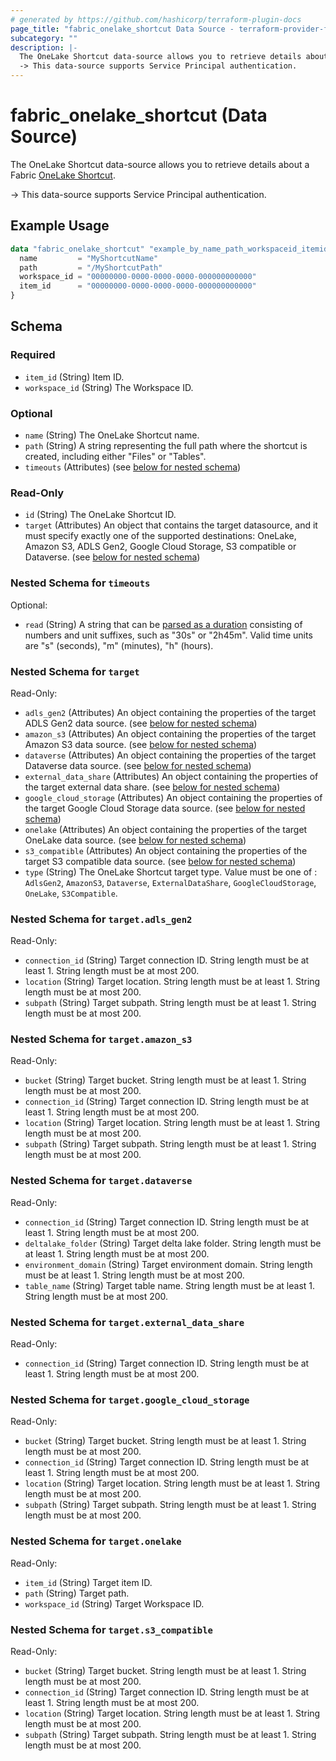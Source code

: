 ```yaml
---
# generated by https://github.com/hashicorp/terraform-plugin-docs
page_title: "fabric_onelake_shortcut Data Source - terraform-provider-fabric"
subcategory: ""
description: |-
  The OneLake Shortcut data-source allows you to retrieve details about a Fabric OneLake Shortcut https://learn.microsoft.com/fabric/onelake/onelake-shortcuts.
  -> This data-source supports Service Principal authentication.
---
```


# fabric_onelake_shortcut (Data Source)

The OneLake Shortcut data-source allows you to retrieve details about a Fabric [OneLake Shortcut](https://learn.microsoft.com/fabric/onelake/onelake-shortcuts).

-> This data-source supports Service Principal authentication.

## Example Usage

```terraform
data "fabric_onelake_shortcut" "example_by_name_path_workspaceid_itemid" {
  name         = "MyShortcutName"
  path         = "/MyShortcutPath"
  workspace_id = "00000000-0000-0000-0000-000000000000"
  item_id      = "00000000-0000-0000-0000-000000000000"
}
```

<!-- schema generated by tfplugindocs -->
## Schema

### Required

- `item_id` (String) Item ID.
- `workspace_id` (String) The Workspace ID.

### Optional

- `name` (String) The OneLake Shortcut name.
- `path` (String) A string representing the full path where the shortcut is created, including either "Files" or "Tables".
- `timeouts` (Attributes) (see [below for nested schema](#nestedatt--timeouts))

### Read-Only

- `id` (String) The OneLake Shortcut ID.
- `target` (Attributes) An object that contains the target datasource, and it must specify exactly one of the supported destinations: OneLake, Amazon S3, ADLS Gen2, Google Cloud Storage, S3 compatible or Dataverse. (see [below for nested schema](#nestedatt--target))

<a id="nestedatt--timeouts"></a>

### Nested Schema for `timeouts`

Optional:

- `read` (String) A string that can be [parsed as a duration](https://pkg.go.dev/time#ParseDuration) consisting of numbers and unit suffixes, such as "30s" or "2h45m". Valid time units are "s" (seconds), "m" (minutes), "h" (hours).

<a id="nestedatt--target"></a>

### Nested Schema for `target`

Read-Only:

- `adls_gen2` (Attributes) An object containing the properties of the target ADLS Gen2 data source. (see [below for nested schema](#nestedatt--target--adls_gen2))
- `amazon_s3` (Attributes) An object containing the properties of the target Amazon S3 data source. (see [below for nested schema](#nestedatt--target--amazon_s3))
- `dataverse` (Attributes) An object containing the properties of the target Dataverse data source. (see [below for nested schema](#nestedatt--target--dataverse))
- `external_data_share` (Attributes) An object containing the properties of the target external data share. (see [below for nested schema](#nestedatt--target--external_data_share))
- `google_cloud_storage` (Attributes) An object containing the properties of the target Google Cloud Storage data source. (see [below for nested schema](#nestedatt--target--google_cloud_storage))
- `onelake` (Attributes) An object containing the properties of the target OneLake data source. (see [below for nested schema](#nestedatt--target--onelake))
- `s3_compatible` (Attributes) An object containing the properties of the target S3 compatible data source. (see [below for nested schema](#nestedatt--target--s3_compatible))
- `type` (String) The OneLake Shortcut target type. Value must be one of : `AdlsGen2`, `AmazonS3`, `Dataverse`, `ExternalDataShare`, `GoogleCloudStorage`, `OneLake`, `S3Compatible`.

<a id="nestedatt--target--adls_gen2"></a>

### Nested Schema for `target.adls_gen2`

Read-Only:

- `connection_id` (String) Target connection ID. String length must be at least 1. String length must be at most 200.
- `location` (String) Target location. String length must be at least 1. String length must be at most 200.
- `subpath` (String) Target subpath. String length must be at least 1. String length must be at most 200.

<a id="nestedatt--target--amazon_s3"></a>

### Nested Schema for `target.amazon_s3`

Read-Only:

- `bucket` (String) Target bucket. String length must be at least 1. String length must be at most 200.
- `connection_id` (String) Target connection ID. String length must be at least 1. String length must be at most 200.
- `location` (String) Target location. String length must be at least 1. String length must be at most 200.
- `subpath` (String) Target subpath. String length must be at least 1. String length must be at most 200.

<a id="nestedatt--target--dataverse"></a>

### Nested Schema for `target.dataverse`

Read-Only:

- `connection_id` (String) Target connection ID. String length must be at least 1. String length must be at most 200.
- `deltalake_folder` (String) Target delta lake folder. String length must be at least 1. String length must be at most 200.
- `environment_domain` (String) Target environment domain. String length must be at least 1. String length must be at most 200.
- `table_name` (String) Target table name. String length must be at least 1. String length must be at most 200.

<a id="nestedatt--target--external_data_share"></a>

### Nested Schema for `target.external_data_share`

Read-Only:

- `connection_id` (String) Target connection ID. String length must be at least 1. String length must be at most 200.

<a id="nestedatt--target--google_cloud_storage"></a>

### Nested Schema for `target.google_cloud_storage`

Read-Only:

- `bucket` (String) Target bucket. String length must be at least 1. String length must be at most 200.
- `connection_id` (String) Target connection ID. String length must be at least 1. String length must be at most 200.
- `location` (String) Target location. String length must be at least 1. String length must be at most 200.
- `subpath` (String) Target subpath. String length must be at least 1. String length must be at most 200.

<a id="nestedatt--target--onelake"></a>

### Nested Schema for `target.onelake`

Read-Only:

- `item_id` (String) Target item ID.
- `path` (String) Target path.
- `workspace_id` (String) Target Workspace ID.

<a id="nestedatt--target--s3_compatible"></a>

### Nested Schema for `target.s3_compatible`

Read-Only:

- `bucket` (String) Target bucket. String length must be at least 1. String length must be at most 200.
- `connection_id` (String) Target connection ID. String length must be at least 1. String length must be at most 200.
- `location` (String) Target location. String length must be at least 1. String length must be at most 200.
- `subpath` (String) Target subpath. String length must be at least 1. String length must be at most 200.
